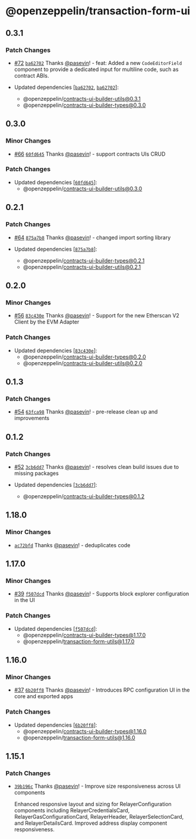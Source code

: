 # @openzeppelin/transaction-form-ui

## 0.3.1

### Patch Changes

- [#72](https://github.com/OpenZeppelin/contracts-ui-builder/pull/72) [`ba62702`](https://github.com/OpenZeppelin/contracts-ui-builder/commit/ba62702eea64cc2a1989f2d1f568f22ff414a4ca) Thanks [@pasevin](https://github.com/pasevin)! - feat: Added a new `CodeEditorField` component to provide a dedicated input for multiline code, such as contract ABIs.

- Updated dependencies [[`ba62702`](https://github.com/OpenZeppelin/contracts-ui-builder/commit/ba62702eea64cc2a1989f2d1f568f22ff414a4ca), [`ba62702`](https://github.com/OpenZeppelin/contracts-ui-builder/commit/ba62702eea64cc2a1989f2d1f568f22ff414a4ca)]:
  - @openzeppelin/contracts-ui-builder-utils@0.3.1
  - @openzeppelin/contracts-ui-builder-types@0.3.0

## 0.3.0

### Minor Changes

- [#66](https://github.com/OpenZeppelin/contracts-ui-builder/pull/66) [`60fd645`](https://github.com/OpenZeppelin/contracts-ui-builder/commit/60fd6457fef301f87303fd22b03e12df10c26103) Thanks [@pasevin](https://github.com/pasevin)! - support contracts UIs CRUD

### Patch Changes

- Updated dependencies [[`60fd645`](https://github.com/OpenZeppelin/contracts-ui-builder/commit/60fd6457fef301f87303fd22b03e12df10c26103)]:
  - @openzeppelin/contracts-ui-builder-utils@0.3.0

## 0.2.1

### Patch Changes

- [#64](https://github.com/OpenZeppelin/contracts-ui-builder/pull/64) [`875a7b8`](https://github.com/OpenZeppelin/contracts-ui-builder/commit/875a7b8f00bec08b869b4a59c4def6e7b1790479) Thanks [@pasevin](https://github.com/pasevin)! - changed import sorting library

- Updated dependencies [[`875a7b8`](https://github.com/OpenZeppelin/contracts-ui-builder/commit/875a7b8f00bec08b869b4a59c4def6e7b1790479)]:
  - @openzeppelin/contracts-ui-builder-types@0.2.1
  - @openzeppelin/contracts-ui-builder-utils@0.2.1

## 0.2.0

### Minor Changes

- [#56](https://github.com/OpenZeppelin/contracts-ui-builder/pull/56) [`83c430e`](https://github.com/OpenZeppelin/contracts-ui-builder/commit/83c430e86f47733bde89b560b70a7a922eebfe81) Thanks [@pasevin](https://github.com/pasevin)! - Support for the new Etherscan V2 Client by the EVM Adapter

### Patch Changes

- Updated dependencies [[`83c430e`](https://github.com/OpenZeppelin/contracts-ui-builder/commit/83c430e86f47733bde89b560b70a7a922eebfe81)]:
  - @openzeppelin/contracts-ui-builder-types@0.2.0
  - @openzeppelin/contracts-ui-builder-utils@0.2.0

## 0.1.3

### Patch Changes

- [#54](https://github.com/OpenZeppelin/contracts-ui-builder/pull/54) [`63fca98`](https://github.com/OpenZeppelin/contracts-ui-builder/commit/63fca981f56bf9b2bb7c43c720bea3cbbd53d6f6) Thanks [@pasevin](https://github.com/pasevin)! - pre-release clean up and improvements

## 0.1.2

### Patch Changes

- [#52](https://github.com/OpenZeppelin/contracts-ui-builder/pull/52) [`3cb6dd7`](https://github.com/OpenZeppelin/contracts-ui-builder/commit/3cb6dd7e4f2bdf51860ae6abe51432bba0828037) Thanks [@pasevin](https://github.com/pasevin)! - resolves clean build issues due to missing packages

- Updated dependencies [[`3cb6dd7`](https://github.com/OpenZeppelin/contracts-ui-builder/commit/3cb6dd7e4f2bdf51860ae6abe51432bba0828037)]:
  - @openzeppelin/contracts-ui-builder-types@0.1.2

## 1.18.0

### Minor Changes

- [`ac72bfd`](https://github.com/OpenZeppelin/transaction-form-builder/commit/ac72bfddf5e16b75b82a9d33713b37b97dc71f88) Thanks [@pasevin](https://github.com/pasevin)! - deduplicates code

## 1.17.0

### Minor Changes

- [#39](https://github.com/OpenZeppelin/transaction-form-builder/pull/39) [`f507dcd`](https://github.com/OpenZeppelin/transaction-form-builder/commit/f507dcdc6cab173c812f9111c9c57d523d20740a) Thanks [@pasevin](https://github.com/pasevin)! - Supports block explorer configuration in the UI

### Patch Changes

- Updated dependencies [[`f507dcd`](https://github.com/OpenZeppelin/transaction-form-builder/commit/f507dcdc6cab173c812f9111c9c57d523d20740a)]:
  - @openzeppelin/contracts-ui-builder-types@1.17.0
  - @openzeppelin/transaction-form-utils@1.17.0

## 1.16.0

### Minor Changes

- [#37](https://github.com/OpenZeppelin/transaction-form-builder/pull/37) [`6b20ff8`](https://github.com/OpenZeppelin/transaction-form-builder/commit/6b20ff82cab748db41797dff0891890e35a24bfe) Thanks [@pasevin](https://github.com/pasevin)! - Introduces RPC configuration UI in the core and exported apps

### Patch Changes

- Updated dependencies [[`6b20ff8`](https://github.com/OpenZeppelin/transaction-form-builder/commit/6b20ff82cab748db41797dff0891890e35a24bfe)]:
  - @openzeppelin/contracts-ui-builder-types@1.16.0
  - @openzeppelin/transaction-form-utils@1.16.0

## 1.15.1

### Patch Changes

- [`39b196c`](https://github.com/OpenZeppelin/transaction-form-builder/commit/39b196cdea737678676f3da262e460201335d40d) Thanks [@pasevin](https://github.com/pasevin)! - Improve size responsiveness across UI components

  Enhanced responsive layout and sizing for RelayerConfiguration components including RelayerCredentialsCard, RelayerGasConfigurationCard, RelayerHeader, RelayerSelectionCard, and RelayerDetailsCard. Improved address display component responsiveness.
